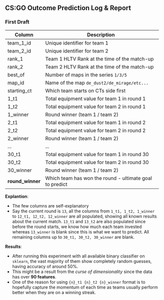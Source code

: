 ## CS:GO Outcome Prediction Log & Report

### First Draft

Column | Description
-------|------------
team_1_id | Unique identifier for team 1
team_2_id | Unique identifier for team 2
rank_1 | Team 1 HLTV Rank at the time of the match-up
rank_2 | Team 2 HLTV Rank  at the time of the match-up
best_of | Number of maps in the series `1/3/5`
map_id | Name of the map `de_dust2/de_mirage/etc...`
starting_ct | Which team starts on CTs side first
1_t1 | Total equipment value for team 1 in round 1
1_t2 | Total equipment value for team 2 in round 1
1_winner | Round winner (team 1 / team 2)
2_t1 | Total equipment value for team 1 in round 2
2_t2 | Total equipment value for team 2 in round 2
2_winner | Round winner (team 1 / team 2)
...|...
30_t1 | Total equipment value for team 1 in round 30
30_t2 |  Total equipment value for team 2 in round 30 
30_winner | Round winner (team 1 / team 2)
**round_winner** | Which team has won the round - ultimate goal to predict

__Explantion__:
- The few columns are self-explanatory
- Say the current round is `13`, all the columns from `1_t1, 1_t2, 1_winner`
to `12_t1, 12_t2, 12_winner` are all populated, showing all known results about the current match. 
`13_t1` and `13_t2` are also populated since before the round starts, we know how much each team invested whereas `13_winner` is blank since this is what we want to predict. 
All remaining columns up to `30_t1, 30_t2, 30_winner` are blank.

__Results__:
- After running this experiment with all available binary classifier on `sklearn`, the vast majority of them show completely random guesses, having accuracy of around 50%.
- This might be a result from the _curse of dimensionality_ since the data has over **90 features**.
- One of the reason for using `{n}_t1 {n}_t2 {n}_winner` format is to hopefully capture the momentum of each time as teams usually perform better when they are on a winning streak.  